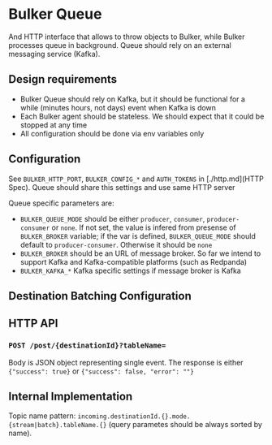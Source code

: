 # Bulker Queue

And HTTP interface that allows to throw objects to Bulker, while Bulker processes queue in background. Queue should rely on an external messaging service
(Kafka).

## Design requirements

* Bulker Queue should rely on Kafka, but it should be functional for a while (minutes hours, not days) event when Kafka is down
* Each Bulker agent should be stateless. We should expect that it could be stopped at any time
* All configuration should be done via env variables only

## Configuration

See `BULKER_HTTP_PORT`, `BULKER_CONFIG_*` and `AUTH_TOKENS` in [./http.md](HTTP Spec). Queue should share this settings and use same HTTP server

Queue specific parameters are:

* `BULKER_QUEUE_MODE` should be either `producer`, `consumer`, `producer-consumer` or `none`. If not set, the value is infered from presense of `BULKER_BROKER`
  variable; if the var is defined, `BULKER_QUEUE_MODE` should default to `producer-consumer`. Otherwise it should be `none`
* `BULKER_BROKER` should be an URL of message broker. So far we intend to support Kafka and Kafka-compatible platforms (such as Redpanda)
* `BULKER_KAFKA_*` Kafka specific settings if message broker is Kafka

## Destination Batching Configuration

## HTTP API

### `POST /post/{destinationId}?tableName=`

Body is JSON object representing single event. The response is either `{"success": true}` or `{"success": false, "error": ""}`

## Internal Implementation

Topic name pattern: `incoming.destinationId.{}.mode.{stream|batch}.tableName.{}` (query parametes should be always sorted by name).

